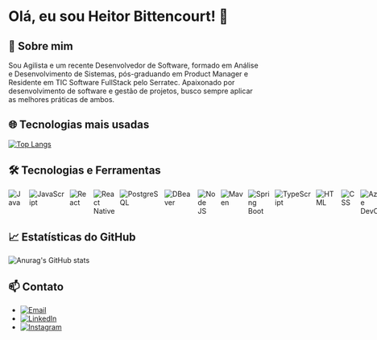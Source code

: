 # Olá, eu sou Heitor Bittencourt! 👋

## 🚀 Sobre mim

Sou Agilista e um recente Desenvolvedor de Software, formado em Análise e Desenvolvimento de Sistemas, pós-graduando em Product Manager e Residente em TIC Software FullStack pelo Serratec.
Apaixonado por desenvolvimento de software e gestão de projetos, busco sempre aplicar as melhores práticas de ambos. 



## 🌐 Tecnologias mais usadas

[![Top Langs](https://github-readme-stats.vercel.app/api/top-langs/?username=hei-bittencourt&layout=compact&theme=darcula)](https://github.com/anuraghazra/github-readme-stats)

## 🛠️ Tecnologias e Ferramentas

<div style="display: flex; justify-content: space-between; width: 50%;">
  <img src="https://img.shields.io/badge/Java-ED8B00?style=for-the-badge&logo=java&logoColor=white" alt="Java" style="margin-right: 10px;"/>
  <img src="https://img.shields.io/badge/JavaScript-323330?style=for-the-badge&logo=javascript&logoColor=F7DF1E" alt="JavaScript" style="margin-right: 10px;"/>
  <img src="https://img.shields.io/badge/React-20232A?style=for-the-badge&logo=react&logoColor=61DAFB" alt="React" style="margin-right: 10px;"/>
  <img src="https://img.shields.io/badge/React_Native-20232A?style=for-the-badge&logo=react&logoColor=61DAFB" alt="React Native" style="margin-right: 10px;"/>
  <img src="https://img.shields.io/badge/PostgreSQL-316192?style=for-the-badge&logo=postgresql&logoColor=white" alt="PostgreSQL" style="margin-right: 10px;"/>
  <img src="https://img.shields.io/badge/DBeaver-372A68?style=for-the-badge&logo=dbeaver&logoColor=white" alt="DBeaver" style="margin-right: 10px;"/>
  <img src="https://img.shields.io/badge/Node.js-43853D?style=for-the-badge&logo=node.js&logoColor=white" alt="Node JS" style="margin-right: 10px;"/>
  <img src="https://img.shields.io/badge/Maven-C71A36?style=for-the-badge&logo=apache-maven&logoColor=white" alt="Maven" style="margin-right: 10px;"/>
  <img src="https://img.shields.io/badge/Spring_Boot-6DB33F?style=for-the-badge&logo=spring-boot&logoColor=white" alt="Spring Boot" style="margin-right: 10px;"/>
  <img src="https://img.shields.io/badge/TypeScript-3178C6?style=for-the-badge&logo=typescript&logoColor=white" alt="TypeScript" style="margin-right: 10px;"/>
  <img src="https://img.shields.io/badge/HTML5-E34F26?style=for-the-badge&logo=html5&logoColor=white" alt="HTML" style="margin-right: 10px;"/>
  <img src="https://img.shields.io/badge/CSS3-1572B6?style=for-the-badge&logo=css3&logoColor=white" alt="CSS" style="margin-right: 10px;"/>
  <img src="https://img.shields.io/badge/Azure_DevOps-0078D7?style=for-the-badge&logo=azure-devops&logoColor=white" alt="Azure DevOps" style="margin-right: 10px;"/>
  <img src="https://img.shields.io/badge/Jira-0052CC?style=for-the-badge&logo=jira&logoColor=white" alt="Jira" style="margin-right: 10px;"/>
  <img src="https://img.shields.io/badge/Scrum-6DB33F?style=for-the-badge&logo=scrum&logoColor=white" alt="Scrum" style="margin-right: 10px;"/>
  <img src="https://img.shields.io/badge/Kanban-3E8E41?style=for-the-badge&logo=kanban&logoColor=white" alt="Kanban" style="margin-right: 10px;"/>
</div>

## 📈 Estatísticas do GitHub

![Anurag's GitHub stats](https://github-readme-stats.vercel.app/api?username=hei-bittencourt&show_icons=true&theme=darcula)


## 📫 Contato

- [![Email](https://img.shields.io/badge/Email-D14836?style=for-the-badge&logo=gmail&logoColor=white)](mailto:heitorsbittencourt@gmail.com)
- [![LinkedIn](https://img.shields.io/badge/LinkedIn-0077B5?style=for-the-badge&logo=linkedin&logoColor=white)](https://www.linkedin.com/in/heitor-bittencourt/)
- [![Instagram](https://img.shields.io/badge/Instagram-E4405F?style=for-the-badge&logo=instagram&logoColor=white)](https://www.instagram.com/hei_bittencourt/)


